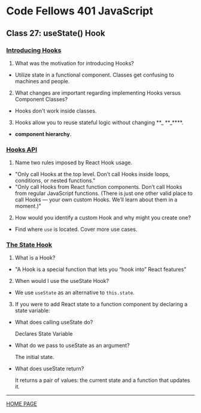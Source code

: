 # Code Fellows 401 JavaScript

## Class 27: useState() Hook

### [Introducing Hooks](https://reactjs.org/docs/hooks-intro.html#motivation)

1. What was the motivation for introducing Hooks?

- Utilize state in a functional component. Classes get confusing to machines and people.

2. What changes are important regarding implementing Hooks versus Component Classes?

- Hooks don't work inside classes.

3. Hooks allow you to reuse stateful logic without changing **\_ **\_\*\*\*\*.

- **component hierarchy**.

### [Hooks API](https://reactjs.org/docs/hooks-overview.html)

1. Name two rules imposed by React Hook usage.

- "Only call Hooks at the top level. Don’t call Hooks inside loops, conditions, or nested functions."
- "Only call Hooks from React function components. Don’t call Hooks from regular JavaScript functions. (There is just one other valid place to call Hooks — your own custom Hooks. We’ll learn about them in a moment.)"

2. How would you identify a custom Hook and why might you create one?

- Find where `use` is located. Cover more use cases.

### [The State Hook](https://reactjs.org/docs/hooks-state.html)

1. What is a Hook?

- "A Hook is a special function that lets you “hook into” React features"

2. When would I use the useState Hook?

- We use `useState` as an alternative to `this.state`.

3. If you were to add React state to a function component by declaring a state variable:

- What does calling useState do?

  Declares State Variable

- What do we pass to useState as an argument?

  The initial state.

- What does useState return?

  It returns a pair of values: the current state and a function that updates it.

---

[HOME PAGE](https://getullrichordietrying.github.io/reading-notes/)
